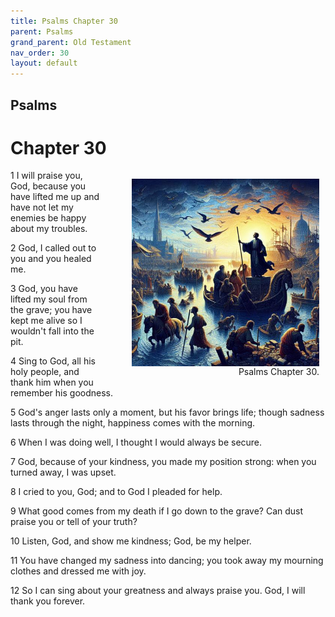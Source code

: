 ```yaml
---
title: Psalms Chapter 30
parent: Psalms
grand_parent: Old Testament
nav_order: 30
layout: default
---
```


## Psalms

# Chapter 30

<figure style="float: right; margin-right: 10px;">
    <img src="/assets/Image/Psalms/500/30.jpg" alt="Psalms Chapter 30" style="width: 300px; height: 300px; float: right;padding-left: 10px;"/>
    <figcaption style="clear: both;text-align: right;">Psalms Chapter 30.</figcaption>
</figure>
1 I will praise you, God, because you have lifted me up and have not let my enemies be happy about my troubles.

2 God, I called out to you and you healed me.

3 God, you have lifted my soul from the grave; you have kept me alive so I wouldn't fall into the pit.

4 Sing to God, all his holy people, and thank him when you remember his goodness.

5 God's anger lasts only a moment, but his favor brings life; though sadness lasts through the night, happiness comes with the morning.

6 When I was doing well, I thought I would always be secure.

7 God, because of your kindness, you made my position strong: when you turned away, I was upset.

8 I cried to you, God; and to God I pleaded for help.

9 What good comes from my death if I go down to the grave? Can dust praise you or tell of your truth?

10 Listen, God, and show me kindness; God, be my helper.

11 You have changed my sadness into dancing; you took away my mourning clothes and dressed me with joy.

12 So I can sing about your greatness and always praise you. God, I will thank you forever.


